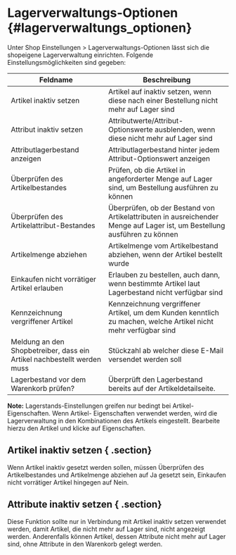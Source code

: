 # Lagerverwaltungs-Optionen {#lagerverwaltungs_optionen}

Unter Shop Einstellungen \> Lagerverwaltungs-Optionen lässt sich die shopeigene Lagerverwaltung einrichten. Folgende Einstellungsmöglichkeiten sind gegeben:

|Feldname|Beschreibung|
|--------|------------|
|Artikel inaktiv setzen|Artikel auf inaktiv setzen, wenn diese nach einer Bestellung nicht mehr auf Lager sind|
|Attribut inaktiv setzen|Attributwerte/Attribut-Optionswerte ausblenden, wenn diese nicht mehr auf Lager sind|
|Attributlagerbestand anzeigen|Attributlagerbestand hinter jedem Attribut-Optionswert anzeigen|
|Überprüfen des Artikelbestandes|Prüfen, ob die Artikel in angeforderter Menge auf Lager sind, um Bestellung ausführen zu können|
|Überprüfen des Artikelattribut-Bestandes|Überprüfen, ob der Bestand von Artikelattributen in ausreichender Menge auf Lager ist, um Bestellung ausführen zu können|
|Artikelmenge abziehen|Artikelmenge vom Artikelbestand abziehen, wenn der Artikel bestellt wurde|
|Einkaufen nicht vorrätiger Artikel erlauben|Erlauben zu bestellen, auch dann, wenn bestimmte Artikel laut Lagerbestand nicht verfügbar sind|
|Kennzeichnung vergriffener Artikel|Kennzeichnung vergriffener Artikel, um dem Kunden kenntlich zu machen, welche Artikel nicht mehr verfügbar sind|
|Meldung an den Shopbetreiber, dass ein Artikel nachbestellt werden muss|Stückzahl ab welcher diese E-Mail versendet werden soll|
|Lagerbestand vor dem Warenkorb prüfen?|Überprüft den Lagerbestand bereits auf der Artikeldetailseite.|

**Note:** Lagerstands-Einstellungen greifen nur bedingt bei Artikel-Eigenschaften. Wenn Artikel- Eigenschaften verwendet werden, wird die Lagerverwaltung in den Kombinationen des Artikels eingestellt. Bearbeite hierzu den Artikel und klicke auf Eigenschaften.

## Artikel inaktiv setzen { .section}

Wenn Artikel inaktiv gesetzt werden sollen, müssen Überprüfen des Artikelbestandes und Artikelmenge abziehen auf Ja gesetzt sein, Einkaufen nicht vorrätiger Artikel hingegen auf Nein.

## Attribute inaktiv setzen { .section}

Diese Funktion sollte nur in Verbindung mit Artikel inaktiv setzen verwendet werden, damit Artikel, die nicht mehr auf Lager sind, nicht angezeigt werden. Anderenfalls können Artikel, dessen Attribute nicht mehr auf Lager sind, ohne Attribute in den Warenkorb gelegt werden.



